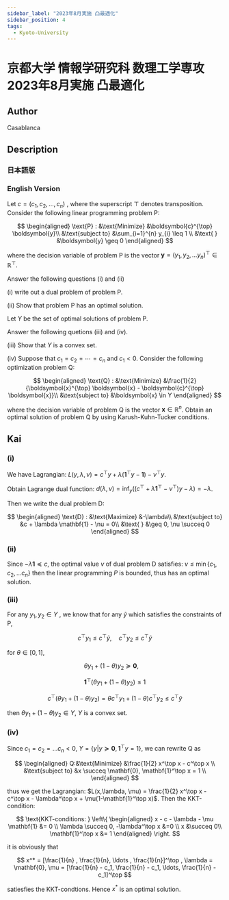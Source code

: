 ```yaml
---
sidebar_label: "2023年8月実施 凸最適化"
sidebar_position: 4
tags:
  - Kyoto-University
---
```

# 京都大学 情報学研究科 数理工学専攻 2023年8月実施 凸最適化

## **Author**
Casablanca

## **Description**
### 日本語版

### English Version
Let $c=(c_1,c_2, \ldots , c_n)$ , where the superscript $\top$ denotes transposition.
Consider the following linear programming problem P:

$$
\begin{aligned}
\text{P} : &\text{Minimize} &\boldsymbol{c}^{\top} \boldsymbol{y}\\
&\text{subject to} &\sum_{i=1}^{n} y_{i} \leq 1 \\
&\text{ } &\boldsymbol{y} \geq 0
\end{aligned}
$$

where the decision variable of problem P is the vector $\boldsymbol{y} = (y_1, y_2, \ldots y_n)^\top \in \mathbb{R}^\top$.

Answer the following questions (i) and (ii)

(i) write out a dual problem of problem P.

(ii) Show that problem P has an optimal solution.

Let $Y$ be the set of optimal solutions of problem P.

Answer the following quetions (iii) and (iv).

(iii) Show that $Y$ is a convex set.

(iv) Suppose that $c_{1} = c_2 = \cdots = c_n$ and $c_1 < 0$.
Consider the following optimization problem Q:

$$
\begin{aligned}
\text{Q} : &\text{Minimize} &\frac{1}{2} {\boldsymbol{x}^{\top} \boldsymbol{x} - \boldsymbol{c}^{\top} \boldsymbol{x}}\\
&\text{subject to} &\boldsymbol{x} \in Y
\end{aligned}
$$

where the decision variable of problem Q is the vector $\boldsymbol{x} \in \mathbb{R}^n$.
Obtain an optimal solution of problem Q by using Karush-Kuhn-Tucker conditions.


## **Kai**
### (i)
We have Lagrangian: $L(y,\lambda,\nu) = c^\top y + \lambda (\mathbf{1}^\top y - \mathbf{1} ) - \nu^\top y$.

Obtain Lagrange dual function: $d(\lambda, \nu) = \inf_{y} ((c^\top + \lambda \mathbf{1}^\top - \nu^\top)y - \lambda) = - \lambda$.

Then we write the  dual problem D:

$$ 
\begin{aligned}
\text{D} : &\text{Maximize} &-\lambda\\
&\text{subject to} &c + \lambda \mathbf{1} - \nu = 0\\
&\text{ } &\geq 0, \nu \succeq 0
\end{aligned}
$$


### (ii)
Since $-\lambda \mathbf{1} \preceq c$, the optimal value $v$ of dual problem D satisfies: $v \leq \min \{ c_1, c_2, \ldots c_n \}$
then the linear programming $P$ is bounded, thus has an optimal solution.

### (iii)
For any  $y_1,y_2 \in Y$  , we know that for any $\widetilde{y}$ which satisfies the constraints of P,

$$
c^\top y_1 \leq c^\top \widetilde{y}, \quad c^\top y_2 \leq c^\top \widetilde{y}
$$

for $\theta \in [0,1]$,

$$
\theta y_1 + (1 - \theta) y_2 \succeq \mathbf{0}, \quad
$$

$$
\mathbf{1}^\top (\theta y_1 + (1-\theta) y_2) \leq 1$$

$$
c^\top (\theta y_1 + (1-\theta)y_2) = \theta c^\top y_1 + (1-\theta)c^\top y_2 \leq c^\top \widetilde{y}
$$

then $\theta y_1 + (1-\theta)y_2 \in Y$, $Y$ is a convex set.

### (iv)
Since $c_1 = c_2 = \ldots c_n < 0$, $Y = \{ y | y \succeq \mathbf{0}, \mathbf{1}^\top y = 1 \}$, we can rewrite Q as 

$$
\begin{aligned}
Q:&\text{Minimize} &\frac{1}{2} x^\top x - c^\top x \\
&\text{subject to} &x \succeq \mathbf{0}, \mathbf{1}^\top x = 1 \\
\end{aligned}
$$

thus we get the Lagrangian: $L(x,\lambda, \mu) = \frac{1}{2} x^\top x - c^\top x - \lambda^\top x + \mu(1-\mathbf{1}^\top x)$.
Then the KKT-condition:

$$
\text{KKT-conditions: } \left\{
\begin{aligned}
x - c - \lambda - \mu \mathbf{1} &= 0 \\
\lambda  \succeq  0, -\lambda^\top x &=0 \\
x &\succeq 0\\
\mathbf{1}^\top x &= 1
\end{aligned}
\right.
$$

it is obviously that

$$
x^* = [\frac{1}{n} , \frac{1}{n}, \ldots , \frac{1}{n}]^\top , \lambda = \mathbf{0}, \mu = [\frac{1}{n} - c_1, \frac{1}{n} - c_1, \ldots, \frac{1}{n} - c_1]^\top
$$

satiesfies the KKT-condtions.
Hence $x^*$ is an optimal solution.

